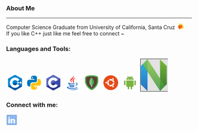 ### About Me
---
Computer Science Graduate from University of California, Santa Cruz &nbsp;<img src="https://github.com/Marko-Sanchez/Marko-Sanchez/blob/master/img/slugheart.png" width="16" height="16"> <br />
If you like C++ just like me feel free to connect ~

### Languages and Tools:

![ C++](https://github.com/Marko-Sanchez/Marko-Sanchez/blob/master/img/c++.png)
![ python ](https://github.com/Marko-Sanchez/Marko-Sanchez/blob/master/img/python.png)
[ ![ C ](https://github.com/Marko-Sanchez/Marko-Sanchez/blob/master/img/c.png)][url-shortener]
[ ![Java](https://github.com/Marko-Sanchez/Marko-Sanchez/blob/master/img/java.png)][Android]
[ ![MongoDB](https://github.com/Marko-Sanchez/Marko-Sanchez/blob/master/img/mongodb.png)][url-shortener]
[ ![ubuntu](https://github.com/Marko-Sanchez/Marko-Sanchez/blob/master/img/ubuntu.png)][ url-shortener]
[ ![ Android Studio](https://github.com/Marko-Sanchez/Marko-Sanchez/blob/master/img/android.png)][Android]
![ nvim ](https://github.com/Marko-Sanchez/Marko-Sanchez/blob/master/img/nvim.png)

### Connect with me:

[![LinkedIn](https://github.com/Marko-Sanchez/Marko-Sanchez/blob/master/img/linkedin.png)][linkedin]


<br />
<br />

[linkedin]: https://www.linkedin.com/in/marco-antonio-sanchez-307b8419b/
[github]: https://github.com/Marko-Sanchez
[url-shortener]: https://github.com/Marko-Sanchez/url-shortener
[Android]: https://github.com/Marko-Sanchez/MyAndroid-Apps
